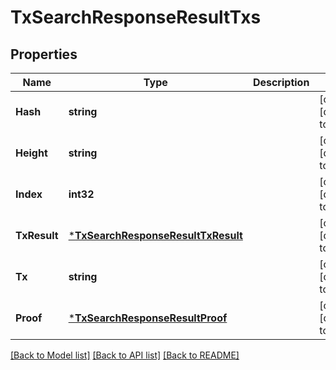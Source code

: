 # TxSearchResponseResultTxs

## Properties
Name | Type | Description | Notes
------------ | ------------- | ------------- | -------------
**Hash** | **string** |  | [optional] [default to null]
**Height** | **string** |  | [optional] [default to null]
**Index** | **int32** |  | [optional] [default to null]
**TxResult** | [***TxSearchResponseResultTxResult**](TxSearchResponse_result_tx_result.md) |  | [optional] [default to null]
**Tx** | **string** |  | [optional] [default to null]
**Proof** | [***TxSearchResponseResultProof**](TxSearchResponse_result_proof.md) |  | [optional] [default to null]

[[Back to Model list]](../README.md#documentation-for-models) [[Back to API list]](../README.md#documentation-for-api-endpoints) [[Back to README]](../README.md)

